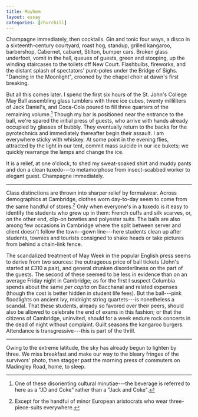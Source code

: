 ```yaml
---
title: Mayhem
layout: essay
categories: [churchill]
---
```


Champagne immediately, then cocktails. Gin and tonic four ways, a disco in a
sixteenth-century courtyard, roast hog, standup, grilled kangaroo, barbershop,
Cabernet, cabaret, Stilton, bumper cars.  Broken glass underfoot, vomit in the
hall, queues of guests, green and stooping, up the winding staircases to the
toilets off New Court. Flashbulbs, fireworks, and the distant splash of
spectators' punt-poles under the Bridge of Sighs. "Dancing in the Moonlight",
crooned by the chapel choir at dawn's first breaking.

But all this comes later. I spend the first six hours of the St. John's College
May Ball assembling glass tumblers with three ice cubes, twenty milliliters of
Jack Daniel's, and Coca-Cola poured to fill three quarters of the remaining
volume.[^1] Though my bar is positioned near the entrance to the ball, we're
spared the initial press of guests, who arrive with hands already occupied by
glasses of bubbly. They eventually return to the backs for the pyrotechnics
and immediately thereafter begin their assault. I am everywhere sticky with
whiskey. At some point in the evening flies, attracted by the light in our tent,
commit mass suicide in our ice bukets; we quickly rearrange the lamps and change
the ice.

It is a relief, at one o'clock, to shed my sweat-soaked shirt and muddy pants
and don a clean tuxedo---to metamorphose from insect-scabbed worker to elegant
guest. Champagne immediately.

***

Class distinctions are thrown into sharper relief by formalwear. Across
demographics at Cambridge, clothes worn day-to-day seem to come from the same
handful of stores.[^2] Only when everyone's in a tuxedo is it easy to identify
the students who grew up in them: French cuffs and silk scarves, or, on the
other end, clip-on bowties and polyester suits. The balls are also among few
occasions in Cambridge where the split between server and client doesn't follow
the town--gown line---here students clean up after students, townies and
tourists consigned to shake heads or take pictures from behind a chain-link
fence.

The scandalized treatment of May Week in the popular English press seems to
derive from two sources: the outrageous price of ball tickets (John's started at
&pound;310 a pair), and general drunken disorderliness on the part of the
guests. The second of these seemed to be less in evidence than on an average
Friday night in Cambridge; as for the first I suspect Columbia spends about the
same _per capita_ on Bacchanal and related expenses (though the cost is better
hidden in student life fees). But the ball---pink floodlights on ancient ivy,
midnight string quartets---is nonetheless a scandal. That these students,
already so favored over their peers, should also be allowed to celebrate the end
of exams in this fashion; or that the citizens of Cambridge, uninvited, should
for a week endure rock concerts in the dead of night without complaint. Guilt
seasons the kangaroo burgers. Attendance is transgressive---this is part
of the thrill.

***

Owing to the extreme latitude, the sky has already begun to lighten by three.
We miss breakfast and make our way to the bleary fringes of the survivors'
photo, then stagger past the morning press of commuters on Madingley Road, home,
to sleep.

[^1]: One of these disorienting cultural minutiae---the beverage is referred to
here as a "JD and Coke" rather than a "Jack and Coke".

[^2]: Except for the handful of minor European aristocrats who wear
three-piece-suits everywhere.
